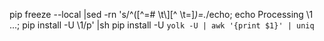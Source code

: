pip freeze --local |sed -rn 's/^([^=# \t\\][^ \t=]*)=.*/echo; echo Processing \1 ...; pip install -U \1/p' |sh
pip install -U `yolk -U | awk '{print $1}' | uniq`
